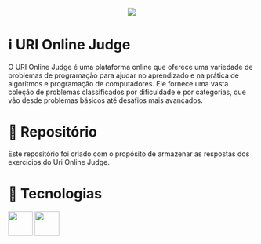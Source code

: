 <p align="center">
  <img src="https://github.com/jessyferrs/uri-online-judge/assets/121064773/2efa6247-5953-45e5-a6e6-40f71a67c82d">
</p>

# :information_source: URI Online Judge
O URI Online Judge é uma plataforma online que oferece uma variedade de problemas de programação para ajudar no aprendizado e na prática de algoritmos e programação de computadores. Ele fornece uma vasta coleção de problemas classificados por dificuldade e por categorias, que vão desde problemas básicos até desafios mais avançados.

# :memo: Repositório
Este repositório foi criado com o propósito de armazenar as respostas dos exercícios do Uri Online Judge.

# :rocket: Tecnologias
<img src="https://cdn.jsdelivr.net/gh/devicons/devicon@latest/icons/java/java-original.svg" width="50"> <img src="https://cdn.jsdelivr.net/gh/devicons/devicon@latest/icons/intellij/intellij-original.svg" width="50">



